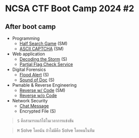 # NCSA CTF Boot Camp 2024 #2

## After boot camp

- Programming
  - [Half Search Game](./half-search-game.md) (SM)
  - [ASCII CAPTCHA](./ascii-captcha.md) (SM)
- Web application
  - [Decoding the Storm](./decoding-the-storm.md) (S)
  - [Partial Flag Check Service](./partial-flag-check-service.md)
- Digital Forensics
  - [Flood Alert](./flood-alert.md) (S)
  - [Sound of Doc](./sound-of-doc.md) (S)
- Pwnable & Reverse Engineering
  - [Reverse w/ Code](./reverse-w-code.md) (SM)
  - [Reverse w/o Code](./reverse-wo-code.md)
- Network Security
  - [Chat Message](./chat-message.md)
  - Encrypted File (S)

> `S` คือสามารถแก้ได้ในเวลาการแข่งขัน

> `M` Solve โดยฉัน ถ้าไม่มีคือ Solve โดยคนในทีม
